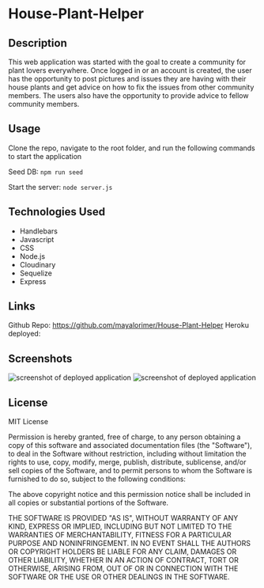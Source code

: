 # House-Plant-Helper

## Description

This web application was started with the goal to create a community for plant lovers everywhere. Once logged in or an account is created, the user has the opportunity to post pictures and issues they are having with their house plants and get advice on how to fix the issues from other community members. The users also have the opportunity to provide advice to fellow community members. 

## Usage

Clone the repo, navigate to the root folder, and run the following commands to start the application

Seed DB:
```npm run seed```

Start the server:
```node server.js```

## Technologies Used
- Handlebars
- Javascript
- CSS
- Node.js
- Cloudinary
- Sequelize
- Express

## Links
Github Repo: https://github.com/mayalorimer/House-Plant-Helper
Heroku deployed: 

## Screenshots 
![screenshot of deployed application](./public/images/deploy1.jpg)
![screenshot of deployed application](./public/images/deploy2.jpg)

## License
MIT License

Permission is hereby granted, free of charge, to any person obtaining a copy of this software and associated documentation files (the "Software"), to deal in the Software without restriction, including without limitation the rights to use, copy, modify, merge, publish, distribute, sublicense, and/or sell copies of the Software, and to permit persons to whom the Software is furnished to do so, subject to the following conditions:

The above copyright notice and this permission notice shall be included in all copies or substantial portions of the Software.

THE SOFTWARE IS PROVIDED "AS IS", WITHOUT WARRANTY OF ANY KIND, EXPRESS OR IMPLIED, INCLUDING BUT NOT LIMITED TO THE WARRANTIES OF MERCHANTABILITY, FITNESS FOR A PARTICULAR PURPOSE AND NONINFRINGEMENT. IN NO EVENT SHALL THE AUTHORS OR COPYRIGHT HOLDERS BE LIABLE FOR ANY CLAIM, DAMAGES OR OTHER LIABILITY, WHETHER IN AN ACTION OF CONTRACT, TORT OR OTHERWISE, ARISING FROM, OUT OF OR IN CONNECTION WITH THE SOFTWARE OR THE USE OR OTHER DEALINGS IN THE SOFTWARE.

